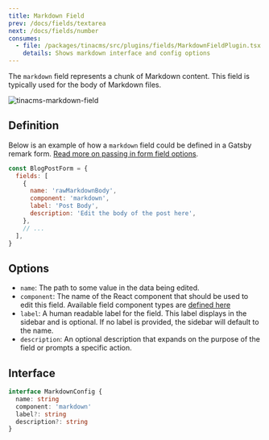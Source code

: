 ```yaml
---
title: Markdown Field
prev: /docs/fields/textarea
next: /docs/fields/number
consumes:
  - file: /packages/tinacms/src/plugins/fields/MarkdownFieldPlugin.tsx
    details: Shows markdown interface and config options
---
```


The `markdown` field represents a chunk of Markdown content. This field is typically used for the body of Markdown files.

![tinacms-markdown-field](/img/fields/markdown.png)

## Definition

Below is an example of how a `markdown` field could be defined in a Gatsby remark form. [Read more on passing in form field options](/docs/gatsby/markdown#customizing-remark-forms).

```javascript
const BlogPostForm = {
  fields: [
    {
      name: 'rawMarkdownBody',
      component: 'markdown',
      label: 'Post Body',
      description: 'Edit the body of the post here',
    },
    // ...
  ],
}
```

## Options

- `name`: The path to some value in the data being edited.
- `component`: The name of the React component that should be used to edit this field. Available field component types are [defined here](/docs/fields)
- `label`: A human readable label for the field. This label displays in the sidebar and is optional. If no label is provided, the sidebar will default to the name.
- `description`: An optional description that expands on the purpose of the field or prompts a specific action.

## Interface

```typescript
interface MarkdownConfig {
  name: string
  component: 'markdown'
  label?: string
  description?: string
}
```
